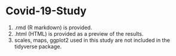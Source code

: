# Covid-19-Study
1. .rmd (R markdown) is provided.
2. .html (HTML) is provided as a preview of the results.
3. scales, maps, ggplot2 used in this study are not included in the tidyverse package.
